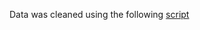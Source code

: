 Data was cleaned using the following [script](https://github.com/BenjaminBuss/COVID19_Research/blob/master/source/COVID-19%20Data%20Cleaning.R)
